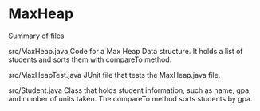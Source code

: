 # MaxHeap

Summary of files

src/MaxHeap.java
  Code for a Max Heap Data structure. It holds a list of students and sorts them with compareTo method.
  
src/MaxHeapTest.java
  JUnit file that tests the MaxHeap.java file.

src/Student.java
  Class that holds student information, such as name, gpa, and number of units taken.
  The compareTo method sorts students by gpa.
